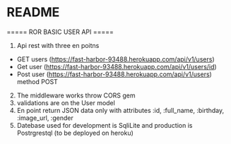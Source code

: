 # README

 ===== ROR BASIC USER API =====
 
 1. Api rest with three en poitns 
 - GET users (https://fast-harbor-93488.herokuapp.com/api/v1/users)
 - Get user (https://fast-harbor-93488.herokuapp.com/api/v1/users/id)
 - Post user (https://fast-harbor-93488.herokuapp.com/api/v1/users) method POST

2. The middleware works throw CORS gem
3. validations are on the User model
4. En point return JSON data only with attributes :id, :full_name, :birthday, :image_url, :gender
5. Datebase used for development is SqliLite and production is Postrgrestql (to be deployed on heroku)

